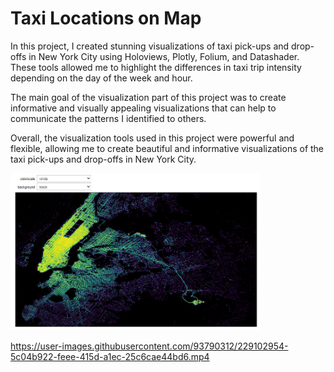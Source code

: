 # Taxi Locations on Map

In this project, I created stunning visualizations of taxi pick-ups and drop-offs in New York City using Holoviews, Plotly, Folium, and Datashader. These tools allowed me to highlight the differences in taxi trip intensity depending on the day of the week and hour.

The main goal of the visualization part of this project was to create informative and visually appealing visualizations that can help to communicate the patterns I identified to others. 

Overall, the visualization tools used in this project were powerful and flexible, allowing me to create beautiful and informative visualizations of the taxi pick-ups and drop-offs in New York City.

<img src='data/all_gif.gif' width=400>


https://user-images.githubusercontent.com/93790312/229102954-5c04b922-feee-415d-a1ec-25c6cae44bd6.mp4

